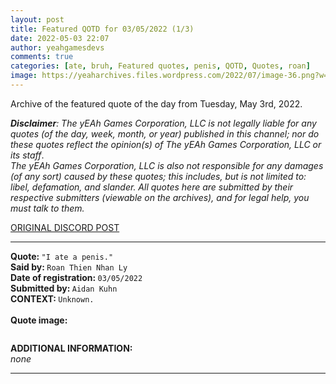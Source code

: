 ```yaml
---
layout: post
title: Featured QOTD for 03/05/2022 (1/3)
date: 2022-05-03 22:07
author: yeahgamesdevs
comments: true
categories: [ate, bruh, Featured quotes, penis, QOTD, Quotes, roan]
image: https://yeaharchives.files.wordpress.com/2022/07/image-36.png?w=505
---
```

<!-- wp:paragraph -->
<p>Archive of the featured quote of the day from Tuesday, May 3rd, 2022. </p>
<!-- /wp:paragraph -->

<!-- wp:paragraph -->
<p><em><strong>Disclaimer</strong>: The yEAh Games Corporation, LLC is not legally liable for any quotes (of the day, week, month, or year) published in this channel; nor do these quotes reflect the opinion(s) of The yEAh Games Corporation, LLC or its staff</em>.<br><em>The yEAh Games Corporation, LLC is also not responsible for any damages (of any sort) caused by these quotes; this includes, but is not limited to: libel, defamation, and slander. All quotes here are submitted by their respective submitters (viewable on the archives), and for legal help, you must talk to them.</em><br><a href="https://cdn.discordapp.com/attachments/958100064079839303/964566123628609628/unknown.png"></a></p>
<!-- /wp:paragraph -->

<!-- wp:buttons {"layout":{"type":"flex","justifyContent":"left"}} -->
<div class="wp-block-buttons"><!-- wp:button {"textColor":"vivid-cyan-blue","align":"center","style":{"border":{"radius":"18px"}},"className":"is-style-fill"} -->
<div class="wp-block-button aligncenter is-style-fill"><a class="wp-block-button__link has-vivid-cyan-blue-color has-text-color wp-element-button" href="https://discord.com/channels/887052880782176266/958100064079839303/971151974353489970" style="border-radius:18px;">ORIGINAL DISCORD POST</a></div>
<!-- /wp:button --></div>
<!-- /wp:buttons -->

<!-- wp:separator {"align":"center","className":"is-style-wide"} -->
<hr class="wp-block-separator aligncenter has-alpha-channel-opacity is-style-wide" />
<!-- /wp:separator -->

<!-- wp:paragraph -->
<p><strong>Quote: </strong><code>"I ate a penis."</code><br><strong>Said by: </strong><code>Roan Thien Nhan Ly</code><br><strong>Date of registration: </strong><code>03/05/2022</code> <br><strong>Submitted by: </strong><code>Aidan Kuhn</code><br><strong>CONTEXT: </strong><code>Unknown.<br></code><br><strong>Quote image:</strong></p>
<!-- /wp:paragraph -->

<!-- wp:image {"id":835,"sizeSlug":"large","linkDestination":"none"} -->
<figure class="wp-block-image size-large"><img src="https://yeaharchives.files.wordpress.com/2022/07/image-36.png?w=505" alt="" class="wp-image-835" /></figure>
<!-- /wp:image -->

<!-- wp:paragraph -->
<p><strong>ADDITIONAL INFORMATION:</strong><br><em>none</em></p>
<!-- /wp:paragraph -->

<!-- wp:separator {"className":"is-style-wide"} -->
<hr class="wp-block-separator has-alpha-channel-opacity is-style-wide" />
<!-- /wp:separator -->
